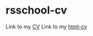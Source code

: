 # rsschool-cv
Link to my [CV](https://meka-s.github.io/rsschool-cv/cv)
Link to my [html-cv](https://meka-s.github.io/rsschool-cv/)